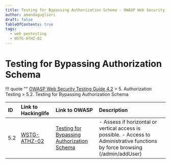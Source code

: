 ```yaml
---
title: Testing for Bypassing Authorization Schema - OWASP Web Security Testing Guide 
author: amandaguglieri
draft: false
TableOfContents: true
tags:
  - web pentesting
  - WSTG-ATHZ-02
---
```




# Testing for Bypassing Authorization Schema

!!! quote ""
	[OWASP Web Security Testing Guide 4.2](index.md) > 5. Authorization Testing > 5.2. Testing for Bypassing Authorization Schema

|ID|Link to Hackinglife|Link to OWASP|Description|
|:---|:---|:---|:---|
|5.2|[WSTG-ATHZ-02](WSTG-ATHZ-02.md)|[Testing for Bypassing Authorization Schema](https://owasp.org/www-project-web-security-testing-guide/latest/4-Web_Application_Security_Testing/05-Authorization_Testing/02-Testing_for_Bypassing_Authorization_Schema)|- Assess if horizontal or vertical access is possible.  - Access to Administrative functions by force browsing (/admin/addUser)|